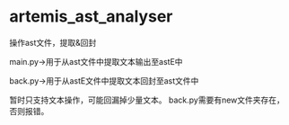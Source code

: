 # artemis_ast_analyser
  
操作ast文件，提取&amp;回封

main.py->用于从ast文件中提取文本输出至astE中


back.py->用于从astE文件中提取文本回封至ast文件中

暂时只支持文本操作，可能回漏掉少量文本。
back.py需要有new文件夹存在，否则报错。
